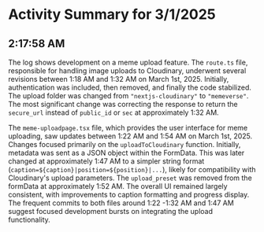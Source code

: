 # Activity Summary for 3/1/2025

## 2:17:58 AM
The log shows development on a meme upload feature.  The `route.ts` file, responsible for handling image uploads to Cloudinary, underwent several revisions between 1:18 AM and 1:32 AM on March 1st, 2025.  Initially, authentication was included, then removed,  and finally the code stabilized. The upload folder was changed from `"nextjs-cloudinary"` to `"memeverse"`. The most significant change was correcting the response to return the `secure_url` instead of `public_id` or `sec` at approximately 1:32 AM.

The `meme-uploadpage.tsx` file, which provides the user interface for meme uploading, saw updates between 1:22 AM and 1:54 AM on March 1st, 2025.  Changes focused primarily on the `uploadToCloudinary` function.  Initially, metadata was sent as a JSON object within the FormData. This was later changed at approximately 1:47 AM to a simpler string format (`caption=${caption}|position=${position}|...`), likely for compatibility with Cloudinary's upload parameters.  The `upload_preset` was removed from the formData at approximately 1:52 AM.  The overall UI remained largely consistent, with improvements to caption formatting and progress display.  The frequent commits to both files around 1:22 -1:32 AM and 1:47 AM suggest focused development bursts on integrating the upload functionality.
